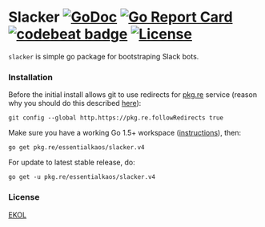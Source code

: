 # Slacker [![GoDoc](https://godoc.org/pkg.re/essentialkaos/slacker.v4?status.svg)](https://godoc.org/pkg.re/essentialkaos/slacker.v4) [![Go Report Card](https://goreportcard.com/badge/github.com/essentialkaos/slacker)](https://goreportcard.com/report/github.com/essentialkaos/slacker) [![codebeat badge](https://codebeat.co/badges/849c74bd-e041-44e6-9d9a-f2d46408b286)](https://codebeat.co/projects/github-com-essentialkaos-slacker-master) [![License](https://gh.kaos.io/ekol.svg)](https://essentialkaos.com/ekol)

`slacker` is simple go package for bootstraping Slack bots.

### Installation

Before the initial install allows git to use redirects for [pkg.re](https://github.com/essentialkaos/pkgre) service (reason why you should do this described [here](https://github.com/essentialkaos/pkgre#git-support)):

```
git config --global http.https://pkg.re.followRedirects true
```

Make sure you have a working Go 1.5+ workspace ([instructions](https://golang.org/doc/install)), then:

````
go get pkg.re/essentialkaos/slacker.v4
````

For update to latest stable release, do:

```
go get -u pkg.re/essentialkaos/slacker.v4
```

### License

[EKOL](https://essentialkaos.com/ekol)
